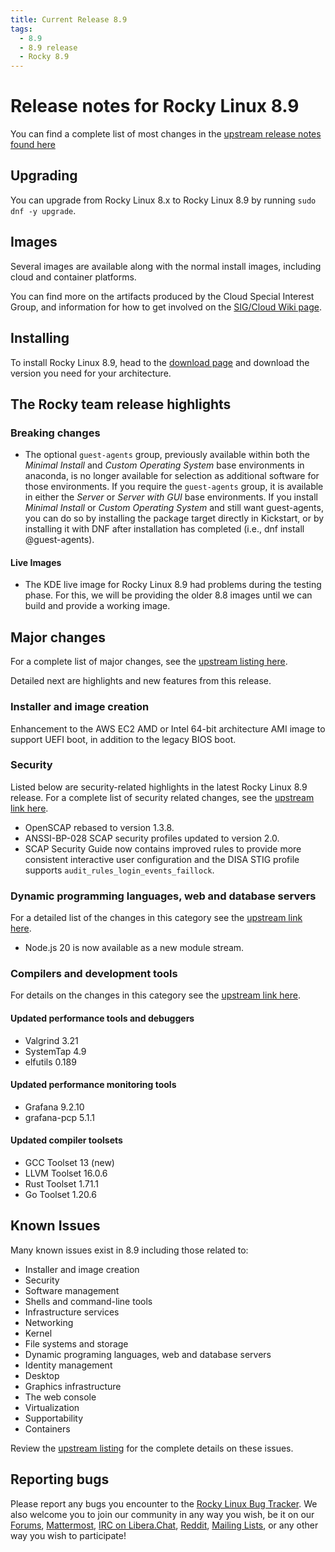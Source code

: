 ```yaml
---
title: Current Release 8.9
tags:
  - 8.9
  - 8.9 release
  - Rocky 8.9
---
```


# Release notes for Rocky Linux 8.9

You can find a complete list of most changes in the [upstream release notes found here](https://access.redhat.com/documentation/en-us/red_hat_enterprise_linux/8/html/8.9_release_notes/index)

## Upgrading

You can upgrade from Rocky Linux 8.x to Rocky Linux 8.9 by running `sudo dnf -y upgrade`.

## Images

Several images are available along with the normal install images, including cloud and container platforms.

You can find more on the artifacts produced by the Cloud Special Interest Group, and information for how to get involved on the [SIG/Cloud Wiki page](https://sig-cloud.rocky.page/).

## Installing

To install Rocky Linux 8.9, head to the [download page](https://rockylinux.org/download/) and download the version you need for your architecture.

## The Rocky team release highlights

### Breaking changes

* The optional `guest-agents` group, previously available within both the *Minimal Install* and *Custom Operating System* base environments in anaconda, is no longer available for selection as additional software for those environments. If you require the `guest-agents` group, it is available in either the *Server* or *Server with GUI* base environments. If you install *Minimal Install* or *Custom Operating System* and still want guest-agents, you can do so by installing the package target directly in Kickstart, or by installing it with DNF after installation has completed (i.e., dnf install @guest-agents).

#### Live Images

* The KDE live image for Rocky Linux 8.9 had problems during the testing phase. For this, we will be providing the older 8.8 images until we can build and provide a working image.

## Major changes

For a complete list of major changes, see the [upstream listing here](https://access.redhat.com/documentation/en-us/red_hat_enterprise_linux/8/html/8.9_release_notes/overview#overview-major-changes).

Detailed next are highlights and new features from this release.

### Installer and image creation

Enhancement to the AWS EC2 AMD or Intel 64-bit architecture AMI image to support UEFI boot, in addition to the legacy BIOS boot.

### Security

Listed below are security-related highlights in the latest Rocky Linux 8.9 release. For a complete list of security related changes, see the [upstream link here](https://access.redhat.com/documentation/en-us/red_hat_enterprise_linux/8/html/8.9_release_notes/new-features#new-features-security).

* OpenSCAP rebased to version 1.3.8.
* ANSSI-BP-028 SCAP security profiles updated to version 2.0.
* SCAP Security Guide now contains improved rules to provide more consistent interactive user configuration and the DISA STIG profile supports `audit_rules_login_events_faillock`.

### Dynamic programming languages, web and database servers

For a detailed list of the changes in this category see the [upstream link here](https://access.redhat.com/documentation/en-us/red_hat_enterprise_linux/8/html/8.9_release_notes/new-features#new-features-dynamic-programming-languages-web-and-database-servers).

* Node.js 20 is now available as a new module stream.

### Compilers and development tools

For details on the changes in this category see the [upstream link here](https://access.redhat.com/documentation/en-us/red_hat_enterprise_linux/8/html/8.9_release_notes/new-features#new-features-compilers-and-development-tools).

#### Updated performance tools and debuggers

* Valgrind 3.21
* SystemTap 4.9
* elfutils 0.189

#### Updated performance monitoring tools

* Grafana 9.2.10
* grafana-pcp 5.1.1

#### Updated compiler toolsets

* GCC Toolset 13 (new)
* LLVM Toolset 16.0.6
* Rust Toolset 1.71.1
* Go Toolset 1.20.6

## Known Issues

Many known issues exist in 8.9 including those related to:

* Installer and image creation
* Security
* Software management
* Shells and command-line tools
* Infrastructure services
* Networking
* Kernel
* File systems and storage
* Dynamic programing languages, web and database servers
* Identity management
* Desktop
* Graphics infrastructure
* The web console
* Virtualization
* Supportability
* Containers

Review the [upstream listing](https://access.redhat.com/documentation/en-us/red_hat_enterprise_linux/8/html/8.9_release_notes/known-issues) for the complete details on these issues.

## Reporting bugs

Please report any bugs you encounter to the [Rocky Linux Bug Tracker](https://bugs.rockylinux.org/). We also welcome you to join our community in any way you wish, be it on our [Forums](https://forums.rockylinux.org), [Mattermost](https://chat.rockylinux.org), [IRC on Libera.Chat](irc://irc.liberachat/rockylinux), [Reddit](https://reddit.com/r/rockylinux), [Mailing Lists](https://lists.resf.org), or any other way you wish to participate!
